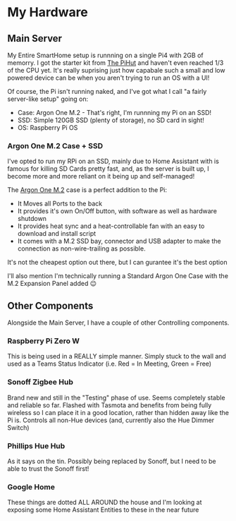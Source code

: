 # My Hardware

## Main Server

My Entire SmartHome setup is runnning on a single Pi4 with 2GB of memorry. I got the starter kit from [The PiHut](https://thepihut.com/products/raspberry-pi-starter-kit?variant=20336446046270) and haven't even reached 1/3 of the CPU yet. It's really suprising just how capabale such a small and low powered device can be when you aren't trying to run an OS with a UI!

Of course, the Pi isn't running naked, and I've got what I call "a fairly server-like setup" going on:

- Case: Argon One M.2 - That's right, I'm runnning my Pi on an SSD!
- SSD: Simple 120GB SSD (plenty of storage), no SD card in sight!
- OS: Raspberry Pi OS


### Argon One M.2 Case + SSD
I've opted to run my RPi on an SSD, mainly due to Home Assistant with is famous for killing SD Cards pretty fast, and, as the server is built up, I become more and more reliant on it being up and self-managed!

The [Argon One M.2](https://thepihut.com/products/argon-one-m-2-raspberry-pi-4-case) case is a perfect addition to the Pi:

- It Moves all Ports to the back
- It provides it's own On/Off button, with software as well as hardware shutdown
- It provides heat sync and a heat-controllable fan with an easy to download and install script
- It comes with a M.2 SSD bay, connector and USB adapter to make the connection as non-wire-trailing as possible. 

It's not the cheapest option out there, but I can gurantee it's the best option

I'll also mention I'm technically running a Standard Argon One Case with the M.2 Expansion Panel added 😉

## Other Components
Alongside the Main Server, I have a couple of other Controlling components.

### Raspberry Pi Zero W
This is being used in a REALLY simple manner. Simply stuck to the wall and used as a Teams Status Indicator (i.e. Red = In Meeting, Green = Free)

### Sonoff Zigbee Hub
Brand new and still in the "Testing" phase of use. Seems completely stable and reliable so far. Flashed with Tasmota and benefits from being fully wireless so I can place it in a good location, rather than hidden away like the Pi is. Controls all non-Hue devices (and, currently also the Hue Dimmer Switch)

### Phillips Hue Hub
As it says on the tin. Possibly being replaced by Sonoff, but I need to be able to trust the Sonoff first!

### Google Home
These things are dotted ALL AROUND the house and I'm looking at exposing some Home Assistant Entities to these in the near future
